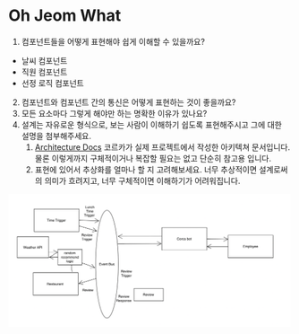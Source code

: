 # Oh Jeom What

1. 컴포넌트들을 어떻게 표현해야 쉽게 이해할 수 있을까요?

- 날씨 컴포넌트
- 직원 컴포넌트
- 선정 로직 컴포넌트

2. 컴포넌트와 컴포넌트 간의 통신은 어떻게 표현하는 것이 좋을까요?
3. 모든 요소마다 그렇게 해야만 하는 명확한 이유가 있나요?
4. 설계는 자유로운 형식으로, 보는 사람이 이해하기 쉽도록 표현해주시고 그에 대한 설명을 첨부해주세요.
   1. [Architecture Docs](https://www.notion.so/Architecture-Docs-23b67be4f20d4cb3879140983182af83) 코르카가 실제 프로젝트에서 작성한 아키텍쳐 문서입니다. 물론 이렇게까지 구체적이거나 복잡할 필요는 없고 단순히 참고용 입니다.
   2. 표현에 있어서 추상화를 얼마나 할 지 고려해보세요. 너무 추상적이면 설계로써의 의미가 흐려지고, 너무 구체적이면 이해하기가 어려워집니다.

![architecture image](./image.png)
